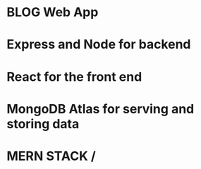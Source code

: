 # BLOG Web App #
# Express and Node for backend 
# React for the front end
# MongoDB Atlas for serving and storing data
# MERN STACK / 
